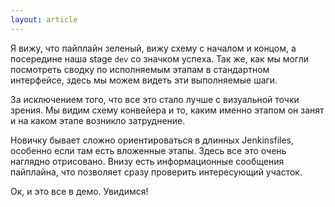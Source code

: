 ```yaml
---
layout: article
---
```

Я вижу, что пайплайн зеленый, вижу схему с началом и концом, а посередине наша stage `dev` со значком успеха. Так же, как мы могли посмотреть сводку по исполняемым этапам в стандартном интерфейсе, здесь мы можем видеть эти выполняемые шаги.

За исключением того, что все это стало лучше с визуальной точки зрения. Мы видим схему конвейера и то, каким именно этапом он занят и на каком этапе возникло затруднение. 

Новичку бывает сложно ориентироваться в длинных Jenkinsfiles, особенно если там есть вложенные этапы. Здесь все это очень наглядно отрисовано. Внизу есть информационные сообщения пайплайна, что позволяет сразу проверить интересующий участок. 

Ок, и это все в демо. Увидимся!
